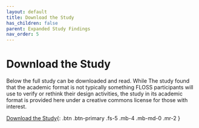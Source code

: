 ```yaml
---
layout: default
title: Download the Study
has_children: false
parent: Expanded Study Findings
nav_order: 5
---
```


# Download the Study

Below the full study can be downloaded and read. While The study found that the academic format is not typically something FLOSS participants will use to verify or rethink their design activities, the study in its academic format is provided here under a creative commons license for those with interest.

[Download the Study](/FLOSS-UX/study.pdf){: .btn .btn-primary .fs-5 .mb-4 .mb-md-0 .mr-2 }


